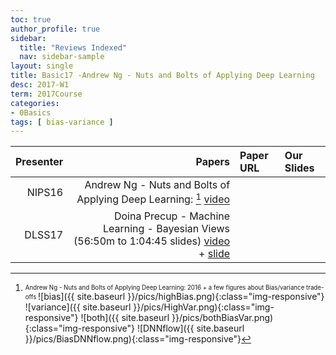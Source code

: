```yaml
---
toc: true
author_profile: true
sidebar:
  title: "Reviews Indexed"
  nav: sidebar-sample
layout: single
title: Basic17 -Andrew Ng - Nuts and Bolts of Applying Deep Learning
desc: 2017-W1
term: 2017Course
categories:
- 0Basics
tags: [ bias-variance ]
---
```




| Presenter | Papers | Paper URL| Our Slides |
| -----: | ---------------------------: | :----- | :----- |
| NIPS16 | Andrew Ng - Nuts and Bolts of Applying Deep Learning: [^1] [video](https://www.youtube.com/watch?v=F1ka6a13S9I) |
| DLSS17 | Doina Precup - Machine Learning - Bayesian Views (56:50m to 1:04:45 slides) [video](http://videolectures.net/deeplearning2017_precup_machine_learning/) + [slide](http://videolectures.net/site/normal_dl/tag=1129744/deeplearning2017_precup_machine_learning_01.pdf)|

<!--excerpt.start-->

[^1]: <sub><sup> Andrew Ng - Nuts and Bolts of Applying Deep Learning: 2016 +  a few figures about Bias/variance trade-offs </sup></sub>
![bias]({{ site.baseurl }}/pics/highBias.png){:class="img-responsive"}
![variance]({{ site.baseurl }}/pics/HighVar.png){:class="img-responsive"}
![both]({{ site.baseurl }}/pics/bothBiasVar.png){:class="img-responsive"}
![DNNflow]({{ site.baseurl }}/pics/BiasDNNflow.png){:class="img-responsive"}
